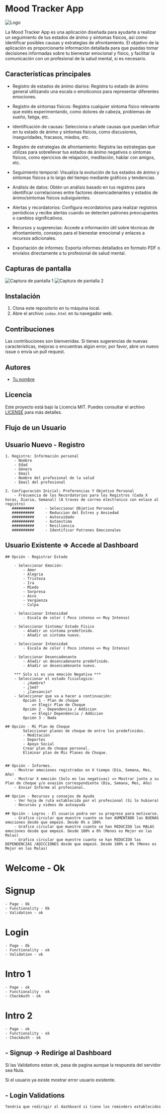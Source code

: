 # Mood Tracker App

![Logo](app_logo.png)

La Mood Tracker App es una aplicación diseñada para ayudarte a realizar un seguimiento de tus estados de ánimo y síntomas físicos, así como identificar posibles causas y estrategias de afrontamiento. El objetivo de la aplicación es proporcionarte información detallada para que puedas tomar decisiones informadas sobre tu bienestar emocional y físico, y facilitar la comunicación con un profesional de la salud mental, si es necesario.

## Características principales

- Registro de estados de ánimo diarios: Registra tu estado de ánimo general utilizando una escala o emoticonos para representar diferentes emociones.

- Registro de síntomas físicos: Registra cualquier síntoma físico relevante que estés experimentando, como dolores de cabeza, problemas de sueño, fatiga, etc.

- Identificación de causas: Selecciona o añade causas que puedan influir en tu estado de ánimo y síntomas físicos, como discusiones, inseguridades, fracasos, miedos, etc.

- Registro de estrategias de afrontamiento: Registra las estrategias que utilizas para sobrellevar tus estados de ánimo negativos o síntomas físicos, como ejercicios de relajación, meditación, hablar con amigos, etc.

- Seguimiento temporal: Visualiza la evolución de tus estados de ánimo y síntomas físicos a lo largo del tiempo mediante gráficos y tendencias.

- Análisis de datos: Obtén un análisis basado en tus registros para identificar correlaciones entre factores desencadenantes y estados de ánimo/síntomas físicos subsiguientes.

- Alertas y recordatorios: Configura recordatorios para realizar registros periódicos y recibe alertas cuando se detecten patrones preocupantes o cambios significativos.

- Recursos y sugerencias: Accede a información útil sobre técnicas de afrontamiento, consejos para el bienestar emocional y enlaces a recursos adicionales.

- Exportación de informes: Exporta informes detallados en formato PDF o envíalos directamente a tu profesional de salud mental.

## Capturas de pantalla

![Captura de pantalla 1](screenshot1.png)
![Captura de pantalla 2](screenshot2.png)

## Instalación

1. Clona este repositorio en tu máquina local.
2. Abre el archivo `index.html` en tu navegador web.

## Contribuciones

Las contribuciones son bienvenidas. Si tienes sugerencias de nuevas características, mejoras o encuentras algún error, por favor, abre un nuevo issue o envía un pull request.

## Autores

- [Tu nombre](https://github.com/tuusuario)

## Licencia

Este proyecto está bajo la Licencia MIT. Puedes consultar el archivo [LICENSE](LICENSE) para más detalles.

## Flujo de un Usuario

## Usuario Nuevo - Registro

    1. Registro: Información personal
        - Nombre
        - Edad
        - Género
        - Email
        - Nombre del profesional de la salud
        - Email del profesional

    2. Configuración Inicial: Preferencias Y Objetivo Personal
        - Frecuencia de los Recordatorios para los Registros (Cada X horas, Diario, Semanal) (A traves de correo electronico con enlace al registro)
       ##########     - Seleccionar Objetivo Personal
       ##########     - Reduccion del Estres y Ansiedad
       ##########     - Autocuidado
       ##########     - Autoestima
       ##########     - Resiliencia
       ##########     - Identificar Patrones Emocionales
        

## Usuario Existente => Accede al Dashboard

    ## Opción - Registrar Estado
        
        - Seleccionar Emoción:
            - Amor
            - Alegria
            - Tristeza
            - Ira
            - Miedo
            - Sorpresa
            - Asco
            - Vergüenza
            - Culpa
        
        - Seleccionar Intensidad
            - Escala de color ( Poco intenso => Muy Intenso)

        - Seleccionar Sintoma/ Estado Físico
            - Añadir un sintoma predefinido.
            - Añadir un sintoma nuevo.
        
        - Seleccionar Intensidad
            - Escala de color ( Poco intenso => Muy Intenso)

        - Seleccionar Desencadenante
            - Añadir un desencadenante predefinido.
            - Añadir un desencadenante nuevo.

        *** Solo si es una emoción Negativa ***
        - Seleccionar el estado fisiologico:
            - ¿Hambre?
            - ¿Sed?
            - ¿Cansancio?
        - Seleccionar que va a hacer a continuación:
            Opción 1 - Plan de choque 
                => Elegir Plan de Choque
            Opción 2 - Dependencia / Addicion
                => Elegir Dependencia / Addicion
            Opción 3 - Nada

    ## Opción - Mi Plan de Choque
            Seleccionar planes de choque de entre los predefinidos.
            - Meditación
            - Deportes
            - Apoyo Social
            Crear plan de choque personal.
            Eliminar plan de Mis Planes de Choque.
        

    ## Opción - Informes.
        - Mostrar emociones registradas en X tiempo (Día, Semana, Mes, Año)
        - Mostrar X emoción (Solo en las negativas) => Mostrar junto a su Plan de choque y/o evasión correspondiente (Día, Semana, Mes, Año)
        - Enviar Informe al profesional.
        
    ## Opcion - Recursos y consejos de Ayuda
        - Ver hoja de ruta establecida por el profesional (Si lo hubiera)
        - Recursos y videos de autoayuda

    ## Opción - Logros - El usuario podra ver su progreso para motivarse.
        - Grafico circular que muestre cuanto se han AUMENTADO las BUENAS emociones desde que empezó. Desde 0% a 100%
        - Grafico circular que muestre cuanto se han REDUCIDO las MALAS emociones desde que empezó. Desde 100% a 0% (Menos es Mejor en las Malas)
        - Grafico circular que muestre cuanto se han REDUCIDO las DEPENDENCIAS /ADICCIONES desde que empezó. Desde 100% a 0% (Menos es Mejor en las Malas)


# Welcome - Ok
# Signup
    - Page - Ok
    - Functionality - Ok
    - Validation - ok
# Login
    - Page - Ok
    - Functionality - ok
    - Validation - ok
# Intro 1
    - Page - ok
    - Functionality - ok
    - CheckAuth - ok
# Intro 2
    - Page - ok
    - Functionality - ok
    - CheckAuth - ok

## - Signup -> Redirige al Dashboard
Si las Validations estan ok, pasa de pagina aunque la respuesta del servidor sea Nula.

Si el usuario ya existe mostrar error usuario existente.


## - Login Validations 

    Tendria que redirigir al dashboard si tiene los reminders establecidos
